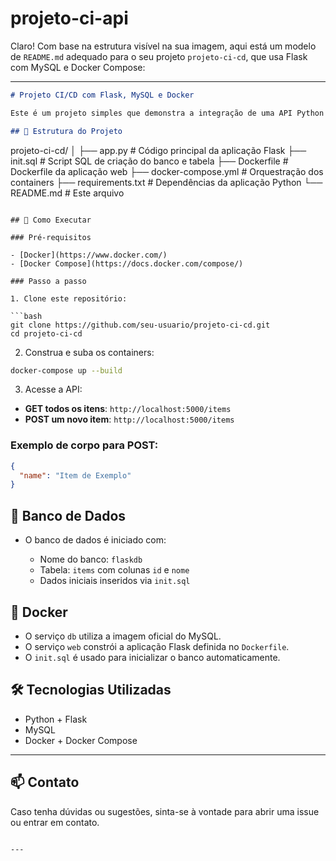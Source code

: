 # projeto-ci-api
Claro! Com base na estrutura visível na sua imagem, aqui está um modelo de `README.md` adequado para o seu projeto `projeto-ci-cd`, que usa Flask com MySQL e Docker Compose:

---

```markdown
# Projeto CI/CD com Flask, MySQL e Docker

Este é um projeto simples que demonstra a integração de uma API Python (Flask) com um banco de dados MySQL utilizando Docker e Docker Compose. O projeto também prepara o ambiente para futuras implementações de CI/CD.

## 📁 Estrutura do Projeto

```

projeto-ci-cd/
│
├── app.py                  # Código principal da aplicação Flask
├── init.sql                # Script SQL de criação do banco e tabela
├── Dockerfile              # Dockerfile da aplicação web
├── docker-compose.yml      # Orquestração dos containers
├── requirements.txt        # Dependências da aplicação Python
└── README.md               # Este arquivo

````

## 🚀 Como Executar

### Pré-requisitos

- [Docker](https://www.docker.com/)
- [Docker Compose](https://docs.docker.com/compose/)

### Passo a passo

1. Clone este repositório:

```bash
git clone https://github.com/seu-usuario/projeto-ci-cd.git
cd projeto-ci-cd
````

2. Construa e suba os containers:

```bash
docker-compose up --build
```

3. Acesse a API:

* **GET todos os itens**: `http://localhost:5000/items`
* **POST um novo item**: `http://localhost:5000/items`

### Exemplo de corpo para POST:

```json
{
  "name": "Item de Exemplo"
}
```

## 🧱 Banco de Dados

* O banco de dados é iniciado com:

  * Nome do banco: `flaskdb`
  * Tabela: `items` com colunas `id` e `nome`
  * Dados iniciais inseridos via `init.sql`

## 🐳 Docker

* O serviço `db` utiliza a imagem oficial do MySQL.
* O serviço `web` constrói a aplicação Flask definida no `Dockerfile`.
* O `init.sql` é usado para inicializar o banco automaticamente.

## 🛠 Tecnologias Utilizadas

* Python + Flask
* MySQL
* Docker + Docker Compose

---

## 📫 Contato

Caso tenha dúvidas ou sugestões, sinta-se à vontade para abrir uma issue ou entrar em contato.

```

---

```
